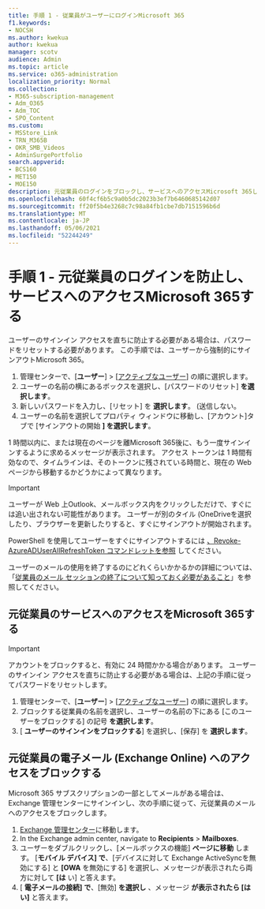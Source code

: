 ```yaml
---
title: 手順 1 - 従業員がユーザーにログインMicrosoft 365
f1.keywords:
- NOCSH
ms.author: kwekua
author: kwekua
manager: scotv
audience: Admin
ms.topic: article
ms.service: o365-administration
localization_priority: Normal
ms.collection:
- M365-subscription-management
- Adm_O365
- Adm_TOC
- SPO_Content
ms.custom:
- MSStore_Link
- TRN_M365B
- OKR_SMB_Videos
- AdminSurgePortfolio
search.appverid:
- BCS160
- MET150
- MOE150
description: 元従業員のログインをブロックし、サービスへのアクセスMicrosoft 365します。
ms.openlocfilehash: 60f4cf6b5c9a0b5dc2023b3ef7b6460685142d07
ms.sourcegitcommit: ff20f5b4e3268c7c98a84fb1cbe7db7151596b6d
ms.translationtype: MT
ms.contentlocale: ja-JP
ms.lasthandoff: 05/06/2021
ms.locfileid: "52244249"
---
```

# <a name="step-1---prevent-a-former-employee-from-logging-in-and-block-access-to-microsoft-365-services"></a>手順 1 - 元従業員のログインを防止し、サービスへのアクセスMicrosoft 365する

ユーザーのサインイン アクセスを直ちに防止する必要がある場合は、パスワードをリセットする必要があります。 この手順では、ユーザーから強制的にサインアウトMicrosoft 365。

1. 管理センターで、[**ユーザー**] \> [<a href="https://go.microsoft.com/fwlink/p/?linkid=834822" target="_blank">アクティブなユーザー</a>] の順に選択します。
2. ユーザーの名前の横にあるボックスを選択し、[パスワードのリセット] **を選択します**。
3. 新しいパスワードを入力し、[リセット] を **選択します**。 (送信しない。
4. ユーザーの名前を選択してプロパティ ウィンドウに移動し、[アカウント]タブで [サインアウトの開始 **] を選択します**。

1 時間以内に、または現在のページを離Microsoft 365後に、もう一度サインインするように求めるメッセージが表示されます。 アクセス トークンは 1 時間有効なので、タイムラインは、そのトークンに残されている時間と、現在の Web ページから移動するかどうかによって異なります。
  
> [!IMPORTANT]
> ユーザーが Web 上Outlook、メールボックス内をクリックしただけで、すぐには追い出されない可能性があります。 ユーザーが別のタイル (OneDriveを選択したり、ブラウザーを更新したりすると、すぐにサインアウトが開始されます。
  
PowerShell を使用してユーザーをすぐにサインアウトするには [、Revoke-AzureADUserAllRefreshToken コマンドレットを参照](/powershell/module/azuread/revoke-azureaduserallrefreshtoken) してください。
  
ユーザーのメールの使用を終了するのにどれくらいかかるかの詳細については、「[従業員のメール セッションの終了について知っておく必要があること](remove-former-employee-step-7.md#what-you-need-to-know-about-terminating-an-employees-email-session)」を参照してください。

## <a name="block-a-former-employees-access-to-microsoft-365-services"></a>元従業員のサービスへのアクセスをMicrosoft 365する

> [!IMPORTANT]
 > アカウントをブロックすると、有効に 24 時間かかる場合があります。 ユーザーのサインイン アクセスを直ちに防止する必要がある場合は、上記の手順に従ってパスワードをリセットします。

1. 管理センターで、[**ユーザー**] \> [<a href="https://go.microsoft.com/fwlink/p/?linkid=834822" target="_blank">アクティブなユーザー</a>] の順に選択します。
2. ブロックする従業員の名前を選択し、ユーザーの名前の下にある [このユーザーをブロックする] の記号 **を選択します**。
3. [ **ユーザーのサインインをブロックする**] を選択し、[保存] を **選択します**。

## <a name="block-a-former-employees-access-to-email-exchange-online"></a>元従業員の電子メール (Exchange Online) へのアクセスをブロックする

Microsoft 365 サブスクリプションの一部としてメールがある場合は、Exchange 管理センターにサインインし、次の手順に従って、元従業員のメールへのアクセスをブロックします。
  
1. <a href="https://go.microsoft.com/fwlink/p/?linkid=2059104" target="_blank">Exchange 管理センター</a>に移動します。
2. In the Exchange admin center, navigate to **Recipients** \> **Mailboxes**.
3. ユーザーをダブルクリックし、[メールボックスの機能] **ページに移動** します。 [**モバイル デバイス] で**、[デバイスに対して Exchange ActiveSyncを無効にする] と **[OWA** を無効にする] を選択し、メッセージが表示されたら両方に対して **[は** い] と答えます。 
4. [ **電子メールの接続] で**、[無効] **を選択し** 、メッセージ **が表示されたら [はい]** と答えます。
